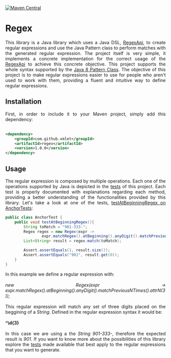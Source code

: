 [![Maven Central](https://img.shields.io/maven-central/v/com.github.xmlet/regex.svg?label=Maven%20Central)](https://search.maven.org/search?q=g:%22com.github.xmlet%22%20AND%20a:%22regex%22)

# Regex

<div align="justify"> 
    This library is a Java library which uses a Java DSL, <a href="https://github.com/xmlet/RegexApi">RegexApi</a>, to 
    create regular expressions and use the Java Pattern class to perform matches with the generated regular expression.
    The project itself is very simple, it implements a concrete implementation for the correct usage of the 
    <a href="https://github.com/xmlet/RegexApi">RegexApi</a> to achieve this concrete objective. This project supports
    the whole syntax supported by the 
    <a href="https://docs.oracle.com/javase/8/docs/api/java/util/regex/Pattern.html">Java 8 Pattern Class</a>.
    The objective of this project is to make regular expressions easier to use for people who aren't used to work with 
    them, providing a fluent and intuitive way to define regular expressions.
</div>

## Installation

<div align="justify"> 
    First, in order to include it to your Maven project, simply add this dependency:
    <br />
    <br />
</div>

```xml
<dependency>
    <groupId>com.github.xmlet</groupId>
    <artifactId>regex</artifactId>
    <version>1.0.0</version>
</dependency>
``` 

## Usage

<div align="justify"> 
    The regular expression is composed by multiple operations. Each one of the operations supported by Java is depicted in
    the <a href="https://github.com/xmlet/Regex/tree/master/src/test/java">tests</a> of this project. Each test is 
    properly documented with explanations regarding each method, providing a better understanding of the functionalities 
    provided by this library. Let's take a look at one of the tests, 
    <a href="https://github.com/xmlet/Regex/blob/master/src/test/java/AnchorTest.java">testAtBeginningRegex on AnchorTests</a>:
</div>

```java
public class AnchorTest {
    public void testAtBeginningRegex(){
        String toMatch = "901-333-";
        Regex regex = new Regex(expr -> 
                expr.matchRegex().atBeginning().anyDigit().matchPreviousNTimes().attrN(3));
        List<String> result = regex.match(toMatch);

        Assert.assertEquals(1, result.size());
        Assert.assertEquals("901", result.get(0));
    }
}
```

<div align="justify"> 
    In this example we define a regular expression with:
    <br />
    <br />
    <i>new Regex(expr -> expr.matchRegex().atBeginning().anyDigit().matchPreviousNTimes().attrN(3));</i>
    <br />
    <br />
    This regular expression will match any set of three digits placed on the beggining of a <i>String</i>. Defined in the
    regular expression syntax it would be: 
    <br />
    <br />
    <b>^\d{3}</b>
    <br />
    <br />
    In this case we are using a the <i>String 901-333-</i>, therefore the expected result is <i>901</i>. If you want to 
    know more about the possibilities of this library explore the 
    <a href="https://github.com/xmlet/Regex/tree/master/src/test/java">tests</a> made available that best apply to the 
    regular expressions that you want to generate. 
</div>